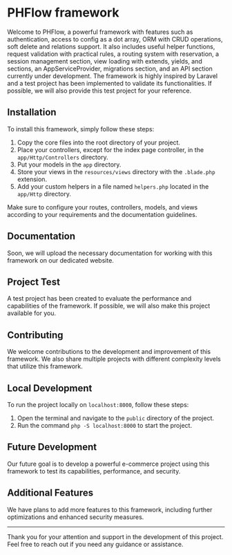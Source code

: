 # PHFlow framework

Welcome to PHFlow, a powerful framework with features such as authentication, access to config as a dot array, ORM with CRUD operations, soft delete and relations support. It also includes useful helper functions, request validation with practical rules, a routing system with reservation, a session management section, view loading with extends, yields, and sections, an AppServiceProvider, migrations section, and an API section currently under development. The framework is highly inspired by Laravel and a test project has been implemented to validate its functionalities. If possible, we will also provide this test project for your reference.

## Installation

To install this framework, simply follow these steps:

1. Copy the core files into the root directory of your project.
2. Place your controllers, except for the index page controller, in the `app/Http/Controllers` directory.
3. Put your models in the `app` directory.
4. Store your views in the `resources/views` directory with the `.blade.php` extension.
5. Add your custom helpers in a file named `helpers.php` located in the `app/Http` directory.

Make sure to configure your routes, controllers, models, and views according to your requirements and the documentation guidelines.

## Documentation

Soon, we will upload the necessary documentation for working with this framework on our dedicated website.

## Project Test

A test project has been created to evaluate the performance and capabilities of the framework. If possible, we will also make this project available for you.

## Contributing

We welcome contributions to the development and improvement of this framework. We also share multiple projects with different complexity levels that utilize this framework.

## Local Development

To run the project locally on `localhost:8000`, follow these steps:

1. Open the terminal and navigate to the `public` directory of the project.
2. Run the command `php -S localhost:8000` to start the project.

## Future Development

Our future goal is to develop a powerful e-commerce project using this framework to test its capabilities, performance, and security.

## Additional Features

We have plans to add more features to this framework, including further optimizations and enhanced security measures.

---

Thank you for your attention and support in the development of this project. Feel free to reach out if you need any guidance or assistance.
